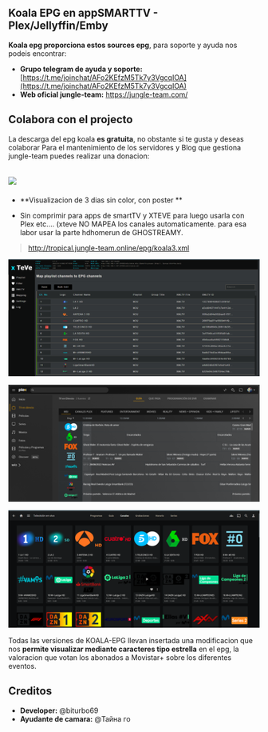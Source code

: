 ## Koala EPG en appSMARTTV - Plex/Jellyffin/Emby

**Koala epg proporciona estos sources epg**, para soporte y ayuda nos podeis encontrar:
*   **Grupo telegram de ayuda y soporte:** [https://t.me/joinchat/AFo2KEfzM5Tk7y3VgcqIOA](https://t.me/joinchat/AFo2KEfzM5Tk7y3VgcqIOA)
*   **Web oficial jungle-team:** https://jungle-team.com/

## Colabora con el projecto
La descarga del epg koala  **es gratuita**, no obstante si te gusta y deseas colaborar Para el mantenimiento de los servidores y Blog que gestiona jungle-team puedes realizar una donacion:

## [![](https://jungle-team.com/wp-content/uploads/2022/08/paypal-logo-4.png)](https://www.paypal.me/jungleteam)


-   **Visualizacion de 3 dias sin color, con poster **

-   Sin comprimir para apps de smartTV y XTEVE para luego usarla con Plex etc.... (xteve NO MAPEA los canales automaticamente. para esa labor usar la parte hdhomerun de GHOSTREAMY.

> http://tropical.jungle-team.online/epg/koala3.xml


![enter image description here](https://github.com/jungla-team/Koala-EPG-MOVISTAR/blob/main/Plex-Jellyffin-Emby/capturas-manual/Captura%20de%20pantalla%202022-08-29%20000847.png?raw=true)

![enter image description here](https://github.com/jungla-team/Koala-EPG-MOVISTAR/blob/main/Plex-Jellyffin-Emby/capturas-manual/Captura%20de%20pantalla%202022-08-29%20000714.png?raw=true)

![enter image description here](https://github.com/jungla-team/Koala-EPG-MOVISTAR/blob/main/Plex-Jellyffin-Emby/capturas-manual/Captura%20de%20pantalla%202022-08-29%20000813.png?raw=true)

Todas las versiones de KOALA-EPG llevan insertada una modificacion que nos **permite visualizar mediante caracteres tipo estrella** en el epg, la valoracion que votan los abonados a Movistar+ sobre los diferentes eventos.

## Creditos

 - **Developer:** @biturbo69
 - **Ayudante de camara:** @Тайна го
